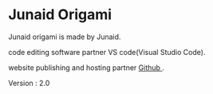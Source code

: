 # Junaid Origami
Junaid origami is made by Junaid.

code editing software partner VS code(Visual Studio Code).

website publishing and hosting partner [Github ](github.com).

Version : 2.0

